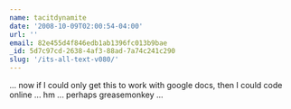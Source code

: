 ```yaml
---
name: tacitdynamite
date: '2008-10-09T02:00:54-04:00'
url: ''
email: 82e455d4f846edb1ab1396fc013b9bae
_id: 5d7c97cd-2638-4af3-88ad-7a74c241c290
slug: '/its-all-text-v080/'
---
```


... now if I could only get this to work with google docs, then I could code
online ... hm ... perhaps greasemonkey ...
